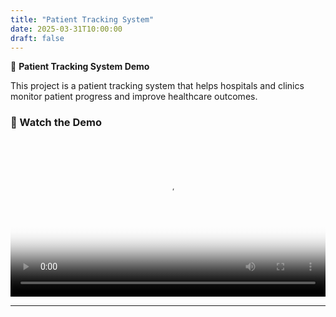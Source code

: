 ```yaml
---
title: "Patient Tracking System"
date: 2025-03-31T10:00:00
draft: false
---
```


🚀 **Patient Tracking System Demo**

This project is a patient tracking system that helps hospitals and clinics monitor patient progress and improve healthcare outcomes.

### 🎥 Watch the Demo
<video controls width="100%" poster="/aryabhanushali-blog/images/patient-tracking-thumbnail.png">
  <source src="/aryabhanushali-blog/videos/PatientTracking.mp4" type="video/mp4">
  Your browser does not support the video tag.
</video>


---


